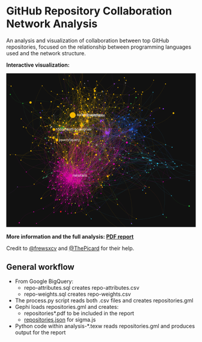 GitHub Repository Collaboration Network Analysis
===

An analysis and visualization of collaboration between top GitHub repositories,
focused on the relationship between programming languages used and the network
structure.

**Interactive visualization:**

<a href="http://coyotebush.github.io/github-network-analysis/">
<img src="preview.png">
</a>

**More information and the full analysis: [PDF report](github.pdf)**

Credit to [@frewsxcv](https://github.com/frewsxcv) and [@ThePicard](https://github.com/ThePicard) for their help.

General workflow
---

 * From Google BigQuery:
    * repo-attributes.sql creates repo-attributes.csv
    * repo-weights.sql creates repo-weights.csv
 * The process.py script reads both .csv files and creates repositories.gml
 * Gephi loads repositories.gml and creates:
    * repositories\*.pdf to be included in the report
    * [repositories.json](../gh-pages/repositories.json) for sigma.js
 * Python code within analysis-\*.texw reads repositories.gml and produces
   output for the report
